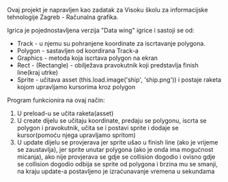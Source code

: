 Ovaj projekt je napravljen kao zadatak za Visoku školu za informacijske tehnologije Zagreb - Računalna grafika.

Igrica je pojednostavljena verzija "Data wing" igrice i sastoji se od:

-   Track - u njemu su pohranjene koordinate za iscrtavanje polygona.
-   Polygon - sastavljen od koordirana Track-a
-   Graphics - metoda koja iscrtava polygon na ekran
-   Rect - (Rectangle) - obilježava pravokutnik koji predstavlja finish line(kraj utrke)
-   Sprite - učitava asset (this.load.image('ship', 'ship.png')) i postaje raketa kojom upravljamo kursorima kroz polygon

Program funkcionira na ovaj način:

1) U preload-u se učita raketa(asset)
2) U create dijelu se učitaju koordinate, predaju se polygonu, iscrta se polygon i pravokutnik, učita se i postavi sprite i dodaje se kursor(pomoću njega upravljamo spritom)
3) U update dijelu se provjerava jer sprite ušao u finish line (ako je vrijeme se zaustavlja),
    jer sprite unutar polygona (ako je onda ima mogućnost micanja),
    ako nije provjerava se gdje se collision dogodio i
    ovisno gdje se collision dogodio odbija se sprite od polygona i brzina mu se smanji,
    na kraju update-a postavljeno je izraćunavanje vremena u sekundama
